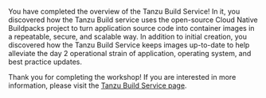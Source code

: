 You have completed the overview of the Tanzu Build Service!  In it, you discovered how the Tanzu Build service uses the open-source Cloud Native Buildpacks project to turn application source code into container images in a repeatable, secure, and scalable way. In addition to initial creation, you discovered how the Tanzu Build Service keeps images up-to-date to help alleviate the day 2 operational strain of application, operating system, and best practice updates.

Thank you for completing the workshop!  If you are interested in more information, please visit the [Tanzu Build Service page](https://tanzu.vmware.com/build-service).